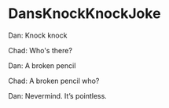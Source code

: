 # DansKnockKnockJoke

Dan: Knock knock

Chad: Who's there?

Dan: A broken pencil

Chad: A broken pencil who?

Dan: Nevermind. It’s pointless.